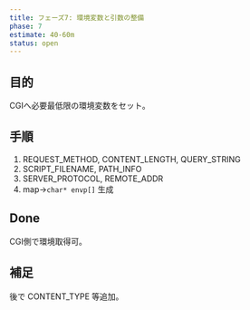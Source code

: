```yaml
---
title: フェーズ7: 環境変数と引数の整備
phase: 7
estimate: 40-60m
status: open
---
```


## 目的
CGIへ必要最低限の環境変数をセット。

## 手順
1. REQUEST_METHOD, CONTENT_LENGTH, QUERY_STRING
2. SCRIPT_FILENAME, PATH_INFO
3. SERVER_PROTOCOL, REMOTE_ADDR
4. map→`char* envp[]` 生成

## Done
CGI側で環境取得可。

## 補足
後で CONTENT_TYPE 等追加。
